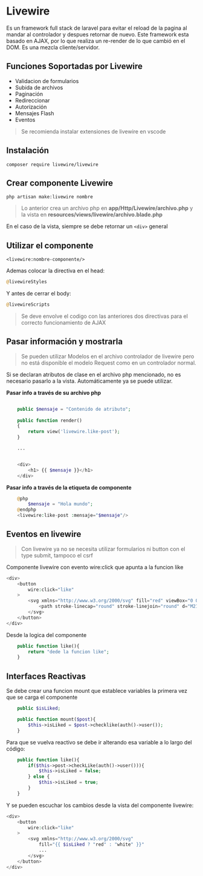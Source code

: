 # Livewire

Es un framework full stack de laravel para evitar el reload de la pagina al mandar al controlador y despues retornar de nuevo. Este framework esta basado en AJAX, por lo que realiza un re-render de lo que cambió en el DOM.
Es una mezcla cliente/servidor.

## Funciones Soportadas por Livewire

- Validacion de formularios
- Subida de archivos
- Paginación
- Redireccionar
- Autorización 
- Mensajes Flash
- Eventos

> Se recomienda instalar extensiones de livewire en vscode

## Instalación

```composer require livewire/livewire```

## Crear componente Livewire

```php artisan make:livewire nombre```

> Lo anterior crea un archivo php en **app/Http/Livewire/archivo.php** y la vista en **resources/views/livewire/archivo.blade.php**

En el caso de la vista, siempre se debe retornar un `<div>` general

## Utilizar el componente

```<livewire:nombre-componente/>```

Ademas colocar la directiva en el head:

```php
@livewireStyles
```

Y antes de cerrar el body:


```php
@livewireScripts
```

> Se deve envolve el codigo con las anteriores dos directivas para el correcto funcionamiento de AJAX


## Pasar información y mostrarla

> Se pueden utilizar Modelos en el archivo controlador de livewire pero no está disponible el modelo Request como en un controlador normal.

Si se declaran atributos de clase en el archivo php mencionado, no es necesario pasarlo a la vista. Automáticamente ya se puede utilizar.

**Pasar info a través de su archivo php**

```php

    public $mensaje = "Contenido de atributo";
    
    public function render()
    {
        return view('livewire.like-post');
    }

    ...


    <div>
        <h1> {{ $mensaje }}</h1>
    </div>

```

**Pasar info a través de la etiqueta de componente**

```php
    @php
        $mensaje = "Hola mundo";
    @endphp
    <livewire:like-post :mensaje="$mensaje"/>
```

## Eventos en livewire

> Con livewire ya no se necesita utilizar formularios ni button con el type submit, tampoco el csrf

Componente livewire con evento wire:click que apunta a la funcion like

```php
<div>
    <button 
        wire:click="like"
    >
        <svg xmlns="http://www.w3.org/2000/svg" fill="red" viewBox="0 0 24 24" stroke-width="1.5" stroke="currentColor" class="w-6 h-6">
            <path stroke-linecap="round" stroke-linejoin="round" d="M21 8.25c0-2.485-2.099-4.5-4.688-4.5-1.935 0-3.597 1.126-4.312 2.733-.715-1.607-2.377-2.733-4.313-2.733C5.1 3.75 3 5.765 3 8.25c0 7.22 9 12 9 12s9-4.78 9-12z" />
        </svg>
    </button>
</div>

```

Desde la logica del componente

```php
    public function like(){
        return "dede la funcion like";
    }
```

## Interfaces Reactivas

Se debe crear una funcion mount que establece variables la primera vez que se carga el componente

```php
    public $isLiked;

    public function mount($post){
        $this->isLiked = $post->checklike(auth()->user());
    }
```
Para que se vuelva reactivo se debe ir alterando esa variable a lo largo del código:

```php
    public function like(){
        if($this->post->checkLike(auth()->user())){
            $this->isLiked = false;
        } else {
            $this->isLiked = true;
        }
    }
```
Y se pueden escuchar los cambios desde la vista del componente livewire:

```php
<div>
    <button 
        wire:click="like"
    >
        <svg xmlns="http://www.w3.org/2000/svg" 
            fill="{{ $isLiked ? "red" : "white" }}" 
            ...
        </svg>
    </button>
</div>
```